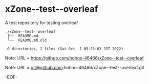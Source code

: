 # xZone--test--overleaf

A test repository for testing overleaf

    ./xZone--test--overleaf
     ├──  README.md
     └──  README.md.old
     
     0 directories, 2 files (Sat Oct  1 05:25:03 JST 2022)


Note: URL = https://github.com/hohno-46466/xZone--test--overleaf

Note: URL = git@github.com:hohno-46466/xZone--test--overleaf.git

-EOF-
